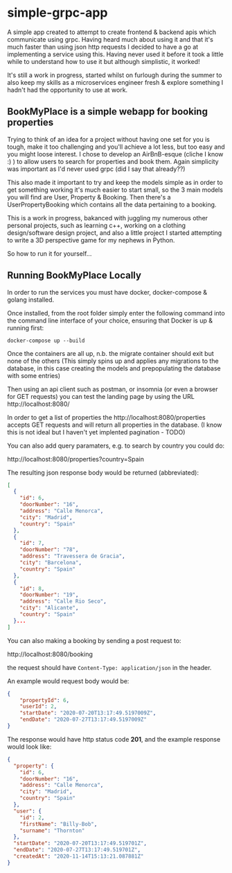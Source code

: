 # simple-grpc-app #
A simple app created to attempt to create frontend & backend apis which communicate using grpc. Having heard much about using it and that it's much faster than using json http requests I decided to have a go at implementing a service using this. Having never used it before it took a little while to understand how to use it but although simplistic, it worked!

It's still a work in progress, started whilst on furlough during the summer to also keep my skills as a microservices engineer fresh & explore something I hadn't had the opportunity to use at work.


## BookMyPlace is a simple webapp for booking properties ##
Trying to think of an idea for a project without having one set for you is tough, make it too challenging and you'll achieve a lot less, but too easy and you might loose interest. I chose to develop an AirBnB-esque (cliche I know :) ) to allow users to search for properties and book them. Again simplicity was important as I'd never used grpc (did I say that already??)

This also made it important to try and keep the models simple as in order to get something working it's much easier to start small, so the 3 main models you will find are User, Property & Booking. Then there's a UserPropertyBooking which contains all the data pertaining to a booking.

This is a work in progress, bakanced with juggling my numerous other personal projects, such as learning c++, working on a clothing design/software design project, and also a little project I started attempting to write a 3D perspective game for my nephews in Python.

So how to run it for yourself...


## Running BookMyPlace Locally

In order to run the services you must have docker, docker-compose & golang installed.

Once installed, from the root folder simply enter the following command into the command line interface of your choice, ensuring that Docker is up & running first:

`docker-compose up --build`

Once the containers are all up, n.b. the migrate container should exit but none of the others (This simply spins up and applies any migrations to the database, in this case creating the models and prepopulating the database with some entries)

Then using an api client such as postman, or insomnia (or even a browser for GET requests) you can test the landing page by using the URL http://localhost:8080/

In order to get a list of properties the http://localhost:8080/properties accepts GET requests and will return all properties in the database. (I know this is not ideal but I haven't yet implented pagination - TODO)

You can also add query paramaters, e.g. to search by country you could do:

http://localhost:8080/properties?country=Spain

The resulting json response body would be returned (abbreviated):

```json
[
  {
    "id": 6,
    "doorNumber": "16",
    "address": "Calle Menorca",
    "city": "Madrid",
    "country": "Spain"
  },
  {
    "id": 7,
    "doorNumber": "78",
    "address": "Travessera de Gracia",
    "city": "Barcelona",
    "country": "Spain"
  },
  {
    "id": 8,
    "doorNumber": "19",
    "address": "Calle Rio Seco",
    "city": "Alicante",
    "country": "Spain"
  }...
]
```

You can also making a booking by sending a post request to:

http://localhost:8080/booking

the request should have `Content-Type: application/json` in the header.

An example would request body would be:

```json
{
	"propertyId": 6,
	"userId": 2,
	"startDate": "2020-07-20T13:17:49.5197009Z",
	"endDate": "2020-07-27T13:17:49.5197009Z"
}
```

The response would have http status code **201**, and the example response would look like:

```json
{
  "property": {
    "id": 6,
    "doorNumber": "16",
    "address": "Calle Menorca",
    "city": "Madrid",
    "country": "Spain"
  },
  "user": {
    "id": 2,
    "firstName": "Billy-Bob",
    "surname": "Thornton"
  },
  "startDate": "2020-07-20T13:17:49.519701Z",
  "endDate": "2020-07-27T13:17:49.519701Z",
  "createdAt": "2020-11-14T15:13:21.087881Z"
}
```